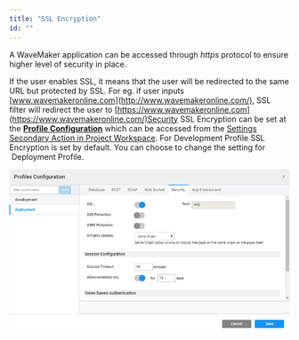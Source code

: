 ```yaml
---
title: "SSL Encryption"
id: ""
---
```


A WaveMaker application can be accessed through _https_ protocol to ensure higher level of security in place.

If the user enables SSL, it means that the user will be redirected to the same URL but protected by SSL. For eg. if user inputs [www.wavemakeronline.com](http://www.wavemakeronline.com/), SSL filter will redirect the user to [https://www.wavemakeronline.com](https://www.wavemakeronline.com/)Security SSL Encryption can be set at the [**Profile Configuration**](/learn/app-development/deployment/configuration-profiles/) which can be accessed from the [Settings Secondary Action in Project Workspace](/learn/app-development/wavemaker-overview/product-walkthrough/#project-workspace). For Development Profile SSL Encryption is set by default. You can choose to change the setting for  Deployment Profile.

[![](/learn/assets/config_deploy_sec.png)](/learn/assets/config_deploy_sec.png)
